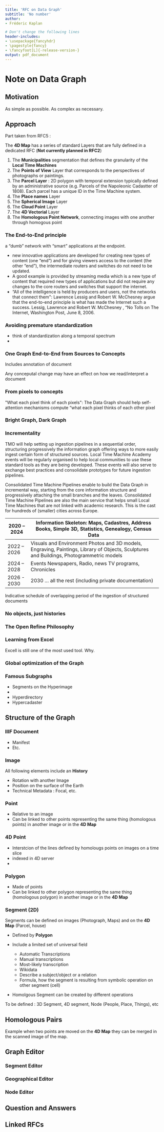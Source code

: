 ```yaml
---
title: 'RFC on Data Graph'
subtitle: 'No number'
author:
- Fréderic Kaplan

# Don't change the following lines
header-includes:
- \usepackage{fancyhdr}
- \pagestyle{fancy}
- \fancyfoot[L]{-release-version-}
output: pdf_document
---
```


# Note on Data Graph

## Motivation

As simple as possible. As complex as necessary. 

## Approach

Part taken from RFC5 : 

The **4D Map** has a series of standard Layers that are fully defined in a dedicated RFC  (**Not currently planned in RFC2**)


1. The **Municipalities** segmentation that defines the granularity of the **Local Time Machines**
2. The **Points of View** Layer that corresponds to the perspectives of photographs or paintings. 
3. The **Parcel Layer** :  2D polygon with temporal extension typically defined by an administrative source (e.g. Parcels of the Napoleonic Cadastter of 1808). Each parcel has a unique ID in the Time Machine system.
4. The **Place names** Layer
5. The **Spherical Image** Layer 
6. The **Cloud Point** Layer
7. The **4D Vectorial** Layer
8. The **Homologous Point Network**, connecting images with one another through homogous point 



### The End-to-End principle

 a “dumb” network with “smart” applications at the endpoint.

- new innovative applications are developed for creating new types of content (one “end”) and for giving viewers access to the content (the other “end”), the intermediate routers and switches do not need to be updated. 
- A good example is provided by streaming media which is a new type of content that required new types of applications but did not require any changes to the core routers and switches that support the internet. 
-  “All of the intelligence is held by producers and users, not the networks that connect them": Lawrence Lessig and Robert W. McChesney argue that the end-to-end principle is what has made the Internet such a success. Lessig, Lawrence and Robert W. McChesney , “No Tolls on The Internet, Washington Post, June 8, 2006.

### Avoiding premature standardization

- think of standardization along a temporal spectrum
- 

### One Graph End-to-End from Sources to Concepts

Includes annotation of document

Any conceputal change may have an effect on how we read/interpret a document 



### From pixels to concepts

"What each pixel think of each pixels": The Data Graph should help self-attention mechanisms compute “what each pixel thinks of each other pixel



### Bright Graph, Dark Graph

### Incrementality 

TMO will help setting up ingestion pipelines in a sequential order, structuring progressively the information graph offering ways to more easily ingest certain form of structured sources. Local Time Machine Academy events will be regularly organised to help local communities to use these standard tools as they are being developed. These events will also serve to exchange best practices and consolidate prototypes for future ingestion pipelines.

Consolidated Time Machine Pipelines enable to build the Data Graph in incremental way, starting from the core information structure and progressively attaching the small branches and the leaves. Consolidated Time Machine Pipelines are also the main service that helps small Local Time Machines that are not linked with academic research. This is the cast for hundreds of (smaller) cities across Europe.

| 2020  – 2024 | Information  Skeleton: Maps, Cadastres, Address Books, Simple 3D, Statistics, Genealogy,  Census Data |
| ------------ | ------------------------------------------------------------ |
| 2022  – 2026 | Visuals  and Environment Photos and 3D models, Engraving, Paintings, Library of  Objects, Sculptures and Buildings, Photogrammetric models |
| 2024  – 2028 | Events  Newspapers, Radio, news TV programs, Chronicles      |
| 2026  - 2030 | 2030  … all the rest (including private documentation)       |

Indicative schedule of overlapping period of the ingestion of structured documents



### No objects, just histories

### The Open Refine Philosophy

### Learning from Excel

Excell is still one of the most used tool. Why. 

### Global optimization of the Graph

### Famous Subgraphs

- Segments on the Hyperimage
- 
- Hyperdirectory
- Hypercadaster



## Structure of the Graph

### IIIF Document

- Manifest
- Etc. 

### Image

All following elements include an **History**

- Rotation with another Image
- Position on the surface of the Earth
- Technical Metadata : Focal, etc. 



### Point

- Relative to an image
- Can be linked to other points representing the same thing (homologous points) in another image or in the **4D Map** 

### 4D Point

- Interstcion of the lines defined by homolougs points on images on a time slice
- indexed in 4D server
- 

### Polygon

- Made of points
- Can be linked to other polygon representing the same thing (homologous polygon) in another image or in the **4D Map**

### Segment (2D)

Segments can be defined on images (Photograph, Maps) and on the **4D Map** (Parcel, house)

- Defined by **Polygon**
- Include a limited set of universal  field 
  - Automatic Transcriptions
  - Manual transcriptions
  - Most-likely transcription
  - Wikidata
  - Describe a subject/object or a relation
  - Formula, how the segment is resulting from symbolic operation on other segment (cell)

- Homolgous Segment can be created by different operations

To be defined : 3D Segment, 4D segment, Node (People, Place, Things), etc

## Homologous Pairs

Example when two points are moved on the **4D Map** they can be merged in the scanned image of the map. 



## Graph Editor

### Segment Editor

### Geographical Editor

### Node Editor



## Question and Answers 



## Linked RFCs

